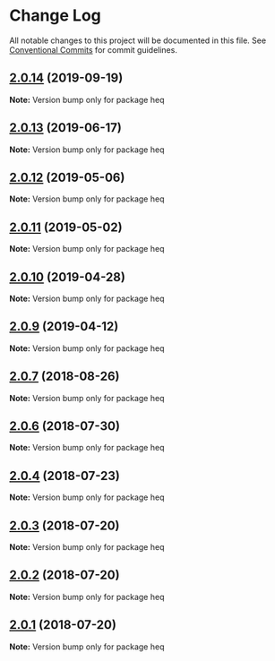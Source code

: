# Change Log

All notable changes to this project will be documented in this file.
See [Conventional Commits](https://conventionalcommits.org) for commit guidelines.

## [2.0.14](https://github.com/tungv/heq/compare/heq@2.0.13...heq@2.0.14) (2019-09-19)

**Note:** Version bump only for package heq





## [2.0.13](https://github.com/tungv/heq/compare/heq@2.0.12...heq@2.0.13) (2019-06-17)

**Note:** Version bump only for package heq





<a name="2.0.12"></a>
## [2.0.12](https://github.com/tungv/heq/compare/heq@2.0.11...heq@2.0.12) (2019-05-06)




**Note:** Version bump only for package heq

<a name="2.0.11"></a>
## [2.0.11](https://github.com/tungv/heq/compare/heq@2.0.10...heq@2.0.11) (2019-05-02)




**Note:** Version bump only for package heq

<a name="2.0.10"></a>
## [2.0.10](https://github.com/tungv/heq/compare/heq@2.0.9...heq@2.0.10) (2019-04-28)




**Note:** Version bump only for package heq

<a name="2.0.9"></a>
## [2.0.9](https://github.com/tungv/heq/compare/heq@2.0.8...heq@2.0.9) (2019-04-12)




**Note:** Version bump only for package heq

<a name="2.0.7"></a>
## [2.0.7](https://github.com/tungv/heq/compare/heq@2.0.6...heq@2.0.7) (2018-08-26)




**Note:** Version bump only for package heq

<a name="2.0.6"></a>
## [2.0.6](https://github.com/tungv/heq/compare/heq@2.0.5...heq@2.0.6) (2018-07-30)




**Note:** Version bump only for package heq

<a name="2.0.4"></a>
## [2.0.4](https://github.com/tungv/heq/compare/heq@2.0.3...heq@2.0.4) (2018-07-23)




**Note:** Version bump only for package heq

<a name="2.0.3"></a>
## [2.0.3](https://github.com/tungv/heq/compare/heq@2.0.2...heq@2.0.3) (2018-07-20)




**Note:** Version bump only for package heq

<a name="2.0.2"></a>
## [2.0.2](https://github.com/tungv/heq/compare/heq@2.0.1...heq@2.0.2) (2018-07-20)




**Note:** Version bump only for package heq

<a name="2.0.1"></a>
## [2.0.1](https://github.com/tungv/heq/compare/heq@2.0.0...heq@2.0.1) (2018-07-20)




**Note:** Version bump only for package heq
